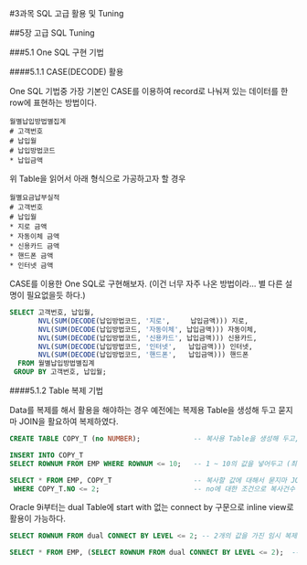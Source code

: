 #3과목 SQL 고급 활용 및 Tuning

##5장 고급 SQL Tuning

###5.1 One SQL 구현 기법

####5.1.1 CASE(DECODE) 활용

One SQL 기법중 가장 기본인 CASE를 이용하여 record로 나눠져 있는 데이터를 한 row에 표현하는 방법이다.  

```
월별납입방법별집계
# 고객번호
# 납입월
# 납입방법코드
* 납입금액
```

위 Table을 읽어서 아래 형식으로 가공하고자 할 경우

```
월별요금납부실적
# 고객번호
# 납입월
* 지로 금액
* 자동이체 금액
* 신용카드 금액
* 핸드폰 금액
* 인터넷 금액
```

CASE를 이용한 One SQL로 구현해보자. (이건 너무 자주 나온 방법이라... 별 다른 설명이 필요없을듯 하다.)  

```SQL
SELECT 고객번호, 납입월,
       NVL(SUM(DECODE(납입방법코드, '지로',     납입금액))) 지로,
       NVL(SUM(DECODE(납입방법코드, '자동이체', 납입금액))) 자동이체,
       NVL(SUM(DECODE(납입방법코드, '신용카드', 납입금액))) 신용카드,
       NVL(SUM(DECODE(납입방법코드, '인터넷',   납입금액))) 인터넷,
       NVL(SUM(DECODE(납입방법코드, '핸드폰',   납입금액))) 핸드폰
  FROM 월별납입방법별집계
 GROUP BY 고객번호, 납입월;
```

####5.1.2 Table 복제 기법

Data를 복제를 해서 활용을 해야하는 경우 예전에는 복제용 Table을 생성해 두고 묻지마 JOIN을 활요하여 복제하였다. 

```SQL
CREATE TABLE COPY_T (no NUMBER);             -- 복사용 Table을 생성해 두고,

INSERT INTO COPY_T
SELECT ROWNUM FROM EMP WHERE ROWNUM <= 10;   -- 1 ~ 10의 값을 넣어두고 (최대 10배까지 복사)

SELECT * FROM EMP, COPY_T                    -- 복사할 값에 대해서 묻지마 JOIN
 WHERE COPY_T.NO <= 2;                       -- no에 대한 조건으로 복사건수 입력
```

Oracle 9i부터는 dual Table에 start with 없는 connect by 구문으로 inline view로 활용이 가능하다.

```SQL
SELECT ROWNUM FROM dual CONNECT BY LEVEL <= 2; -- 2개의 값을 가진 임시 복제 Table

SELECT * FROM EMP, (SELECT ROWNUM FROM dual CONNECT BY LEVEL <= 2);  -- 2개로 복제
```


